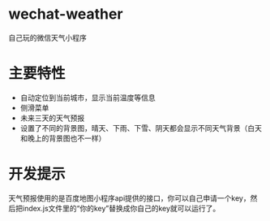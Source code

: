# wechat-weather
自己玩的微信天气小程序
# 主要特性
* 自动定位到当前城市，显示当前温度等信息
* 侧滑菜单
* 未来三天的天气预报
* 设置了不同的背景图，晴天、下雨、下雪、阴天都会显示不同天气背景（白天和晚上的背景图也不一样）

# 开发提示

天气预报使用的是百度地图小程序api提供的接口，你可以自己申请一个key，然后把index.js文件里的“你的key”替换成你自己的key就可以运行了。<br/>